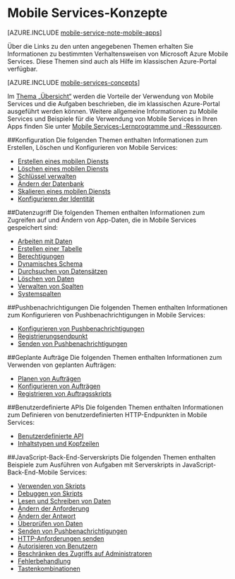 <properties
	pageTitle="Mobile Services-Konzepte"
	description="Links zu Themen über Mobile Services-Konzepte finden Sie in der Hilfe im klassischen Azure-Portal."
	services="mobile-services"
	documentationCenter="na"
	authors="ggailey777"
	manager="dwrede"
	editor=""/>

<tags
	ms.service="mobile-services"
	ms.workload="mobile"
	ms.tgt_pltfrm="mobile-multiple"
	ms.devlang="na"
	ms.topic="article"
	ms.date="07/21/2016"
	ms.author="glenga"/>

# Mobile Services-Konzepte

[AZURE.INCLUDE [mobile-service-note-mobile-apps](../../includes/mobile-services-note-mobile-apps.md)]

Über die Links zu den unten angegebenen Themen erhalten Sie Informationen zu bestimmten Verhaltensweisen von Microsoft Azure Mobile Services. Diese Themen sind auch als Hilfe im klassischen Azure-Portal verfügbar.

[AZURE.INCLUDE [mobile-services-concepts](../../includes/mobile-services-concepts.md)]

Im [Thema „Übersicht“](https://msdn.microsoft.com/library/azure/jj193167.aspx) werden die Vorteile der Verwendung von Mobile Services und die Aufgaben beschrieben, die im klassischen Azure-Portal ausgeführt werden können. Weitere allgemeine Informationen zu Mobile Services und Beispiele für die Verwendung von Mobile Services in Ihren Apps finden Sie unter [Mobile Services-Lernprogramme und -Ressourcen](https://azure.microsoft.com/documentation/services/mobile-services/).

##Konfiguration
Die folgenden Themen enthalten Informationen zum Erstellen, Löschen und Konfigurieren von Mobile Services:

- [Erstellen eines mobilen Diensts](https://msdn.microsoft.com/library/azure/jj193169.aspx)
- [Löschen eines mobilen Diensts](https://msdn.microsoft.com/library/azure/jj193173.aspx)
- [Schlüssel verwalten](https://msdn.microsoft.com/library/azure/jj193164.aspx)
- [Ändern der Datenbank](https://msdn.microsoft.com/library/azure/jj193170.aspx)
- [Skalieren eines mobilen Diensts](https://msdn.microsoft.com/library/azure/jj193178.aspx)
- [Konfigurieren der Identität](https://msdn.microsoft.com/library/azure/jj591527.aspx)

##Datenzugriff
Die folgenden Themen enthalten Informationen zum Zugreifen auf und Ändern von App-Daten, die in Mobile Services gespeichert sind:

- [Arbeiten mit Daten](https://msdn.microsoft.com/library/azure/jj631634.aspx)
- [Erstellen einer Tabelle](https://msdn.microsoft.com/library/azure/jj193162.aspx)
- [Berechtigungen](https://msdn.microsoft.com/library/azure/jj193161.aspx)
- [Dynamisches Schema](https://msdn.microsoft.com/library/azure/jj193175.aspx)
- [Durchsuchen von Datensätzen](https://msdn.microsoft.com/library/azure/jj193171.aspx)
- [Löschen von Daten](https://msdn.microsoft.com/library/azure/jj908633.aspx)
- [Verwalten von Spalten](https://msdn.microsoft.com/library/azure/jj193177.aspx)
- [Systemspalten](https://msdn.microsoft.com/library/azure/dn518225.aspx)

##Pushbenachrichtigungen
Die folgenden Themen enthalten Informationen zum Konfigurieren von Pushbenachrichtigungen in Mobile Services:

- [Konfigurieren von Pushbenachrichtigungen](https://msdn.microsoft.com/library/azure/jj591526.aspx)
- [Registrierungsendpunkt](https://msdn.microsoft.com/library/azure/dn771685.aspx)
- [Senden von Pushbenachrichtigungen](https://msdn.microsoft.com/library/azure/jj631630.aspx)

##Geplante Aufträge
Die folgenden Themen enthalten Informationen zum Verwenden von geplanten Aufträgen:

- [Planen von Aufträgen](https://msdn.microsoft.com/library/azure/jj860528.aspx)
- [Konfigurieren von Aufträgen](https://msdn.microsoft.com/library/azure/jj899833.aspx)
- [Registrieren von Auftragsskripts](https://msdn.microsoft.com/library/azure/jj899832.aspx)

##Benutzerdefinierte APIs
Die folgenden Themen enthalten Informationen zum Definieren von benutzerdefinierten HTTP-Endpunkten in Mobile Services:

- [Benutzerdefinierte API](https://msdn.microsoft.com/library/azure/dn280974.aspx)
- [Inhaltstypen und Kopfzeilen](https://msdn.microsoft.com/library/azure/dn303369.aspx)

##JavaScript-Back-End-Serverskripts
Die folgenden Themen enthalten Beispiele zum Ausführen von Aufgaben mit Serverskripts in JavaScript-Back-End-Mobile Services:

- [Verwenden von Skripts](https://msdn.microsoft.com/library/azure/jj193174.aspx)
- [Debuggen von Skripts](https://msdn.microsoft.com/library/azure/jj631636.aspx)
- [Lesen und Schreiben von Daten](https://msdn.microsoft.com/library/azure/jj631640.aspx)
- [Ändern der Anforderung](https://msdn.microsoft.com/library/azure/jj631635.aspx)
- [Ändern der Antwort](https://msdn.microsoft.com/library/azure/jj631631.aspx)
- [Überprüfen von Daten](https://msdn.microsoft.com/library/azure/jj631638.aspx)
- [Senden von Pushbenachrichtigungen](https://msdn.microsoft.com/library/azure/jj631630.aspx)
- [HTTP-Anforderungen senden](https://msdn.microsoft.com/library/azure/jj631641.aspx)
- [Autorisieren von Benutzern](https://msdn.microsoft.com/library/azure/jj631637.aspx)
- [Beschränken des Zugriffs auf Administratoren](https://msdn.microsoft.com/library/azure/jj712649.aspx)
- [Fehlerbehandlung](https://msdn.microsoft.com/library/azure/jj631632.aspx)
- [Tastenkombinationen](https://msdn.microsoft.com/library/azure/jj552469.aspx)

<!---HONumber=AcomDC_0727_2016-->
